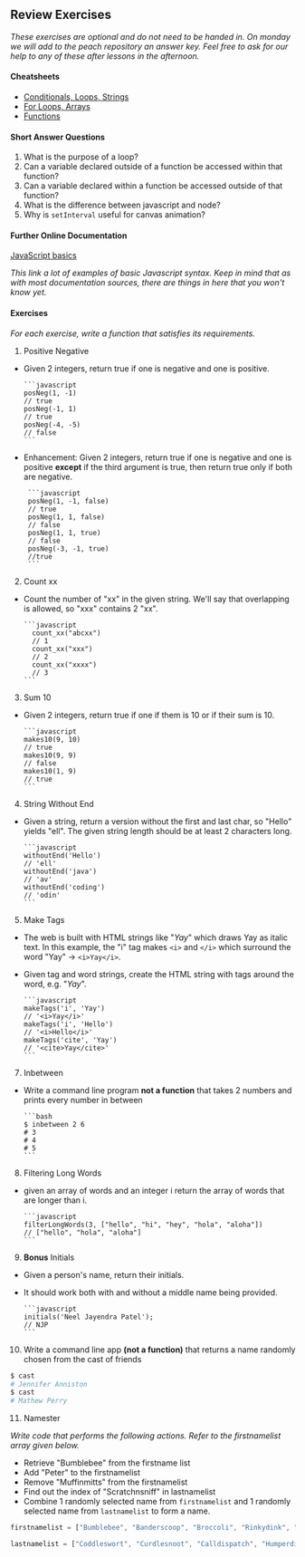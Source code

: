 ## Review Exercises

*These exercises are optional and do not need to be handed in. On monday we will add to the peach repository an answer key. Feel free to ask for our help to any of these after lessons in the afternoon.*

#### Cheatsheets
  - [Conditionals, Loops, Strings](https://github.com/ga-students/peach/blob/master/w01/d03/cheatsheet.md)
  - [For Loops, Arrays](https://github.com/ga-students/peach/blob/master/w01/d04/cheatsheet.md)
  - [Functions](https://github.com/ga-students/peach/blob/master/w01/d05/cheatsheet.md)

#### Short Answer Questions

1. What is the purpose of a loop?
2. Can a variable declared outside of a function be accessed within that function?
3. Can a variable declared within a function be accessed outside of that function?
4. What is the difference between javascript and node?
5. Why is ```setInterval``` useful for canvas animation?

#### Further Online Documentation

[JavaScript basics](http://autotelicum.github.io/Smooth-CoffeeScript/literate/js-intro.html)

*This link a lot of examples of basic Javascript syntax. Keep in mind that as with most documentation sources, there are things in here that you won't know yet.*

#### Exercises
*For each exercise, write a function that satisfies its requirements.*

1. Positive Negative

  - Given 2 integers, return true if one is negative and one is positive.

        ```javascript
        posNeg(1, -1)
        // true
        posNeg(-1, 1)
        // true
        posNeg(-4, -5)
        // false
        ```

 - Enhancement: Given 2 integers, return true if one is negative and one is positive **except** if the third argument is true, then return true only if both are negative.

        ```javascript
        posNeg(1, -1, false)
        // true
        posNeg(1, 1, false)
        // false
        posNeg(1, 1, true)
        // false
        posNeg(-3, -1, true)
        //true
        ```

2. Count xx
  - Count the number of "xx" in the given string. We'll say that overlapping is allowed, so "xxx" contains 2 "xx".

        ```javascript
          count_xx("abcxx")
          // 1
          count_xx("xxx")
          // 2
          count_xx("xxxx")
          // 3
        ```

3. Sum 10
  - Given 2 integers, return true if one if them is 10 or if their sum is 10.

        ```javascript
        makes10(9, 10)
        // true
        makes10(9, 9)
        // false
        makes10(1, 9)
        // true
        ```

4. String Without End
  - Given a string, return a version without the first and last char, so "Hello" yields "ell". The given string length should be at least 2 characters long.

        ```javascript
        withoutEnd('Hello')
        // 'ell'
        withoutEnd('java')
        // 'av'
        withoutEnd('coding')
        // 'odin'
        ```

5. Make Tags

  - The web is built with HTML strings like "<i>Yay</i>" which draws Yay as italic text. In this example, the "i" tag makes `<i>` and `</i>` which surround the word "Yay" -> `<i>Yay</i>`.
  - Given tag and word strings, create the HTML string with tags around the word, e.g. "<i>Yay</i>".

        ```javascript
        makeTags('i', 'Yay')
        // '<i>Yay</i>'
        makeTags('i', 'Hello')
        // '<i>Hello</i>'
        makeTags('cite', 'Yay')
        // '<cite>Yay</cite>'
        ```

7. Inbetween
  - Write a command line program **not a function** that takes 2 numbers and prints every number in between

        ```bash
        $ inbetween 2 6
        # 3
        # 4
        # 5
        ```

8. Filtering Long Words
  - given an array of words and an integer i return the array of words that are longer than i.

        ```javascript
        filterLongWords(3, ["hello", "hi", "hey", "hola", "aloha"])
        // ["hello", "hola", "aloha"]
        ```

9. **Bonus** Initials
  - Given a person's name, return their initials.
  - It should work both with and without a middle name being provided.

        ```javascript
        initials('Neel Jayendra Patel');
        // NJP
        ```

10. Write a command line app **(not a function)** that returns a name randomly chosen from the cast of friends

  ```bash
  $ cast
  # Jennifer Anniston
  $ cast
  # Mathew Perry
  ```

11. Namester

*Write code that performs the following actions. Refer to the firstnamelist array given below.*

  - Retrieve "Bumblebee" from the firstname list
  - Add "Peter" to the firstnamelist
  - Remove "Muffinmitts" from the firstnamelist
  - Find out the index of "Scratchnsniff" in lastnamelist
  - Combine 1 randomly selected name from `firstnamelist` and 1 randomly selected name from `lastnamelist` to form a name.

```javascript
firstnamelist = ["Bumblebee", "Banderscoop", "Broccoli", "Rinkydink", "Bombadil", "Boilerduck", "Bandicoot", "Fragglerock", "Muffinmitts", "Crumplesack", "Congleton", "Blubberbrains", "Buffalo", "Benadryl", "Butterfree", "Burberry", "Whippersnatch", "Buttermilk", "Beezlebub", "Budapest", "Boilerdang", "Blubberwhale", "Bumberstump", "Bulbasaur", "Cogglesnatch", "Liverswort", "Bodybuild", "Johnnycash", "Burgerking", "Bonaparte", "Bunsenburner", "Billiardball", "Baseballmitt", "Blubberbett", "Baseballbat", "Rumblesack", "Barister", "Danglerack", "Rinkydink", "Bombadil", "Honkytonk", "Billyray", "Bumbleshack", "Snorkeldink", "Anglerfish", "Beetlejuice", "Bedlington", "Bandicoot", "Boobytrap", "Bentobox", "Pallettown", "Wimbledon", "Hairyhog", "Buttercup", "Blasphemy", "Syphilis", "Snorkeldink", "Brandenburg", "Barbituate", "Snozzlebert", "Tiddleywomp", "Bouillabaisse", "Wellington", "Benetton", "Bendandsnap", "Timothy", "Brewery", "Bentobox", "Brandybuck"];

lastnamelist = ["Coddleswort", "Curdlesnoot", "Calldispatch", "Humperdinck", "Rivendell", "Cuttlefish", "Lingerie", "Vegemite", "Ampersand", "Cumberbund", "Candycrush", "Clombyclomp", "Cragglethatch", "Nottinghill", "Cabbagepatch", "Camouflage","Creamsicle", "Curdlemilk", "Upperclass", "Frumblesnatch", "Crumplehorn", "Talisman", "Candlestick", "Chesterfield", "Bumbersplat", "Scratchnsniff", "Snugglesnatch", "Charizard", "Carrotstick", "Cumbertoot", "Crackerknack", "Crucifix", "Cuckatoo", "Crackletot", "Collywog", "Gigglesnort", "Capncrunch", "Covergirl", "Cumbersnatch", "Countryside","Coggleswort", "Splishnsplash", "Copperwire", "Animorph", "Curdledmilk", "Cheddarcheese", "Cottagecheese", "Crumplehorn", "Snickersbar", "Banglesnatch", "Stinkyrash", "Camelhump", "Chickenbroth", "Concubine", "Candygram", "Moldyspore", "Chuckecheese", "Cankersore", "Crimpysnitch", "Wafflesmack", "Chowderpants", "Toodlesnoot", "Clavichord", "Cuckooclock", "Oxfordshire", "Cumbersome", "Chickenstrips", "Battleship", "Commonwealth", "Cunningsnatch", "Custardbath", "Kryptonite"];
```
